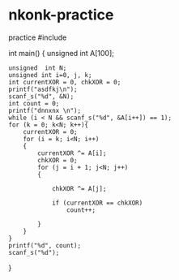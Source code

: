 # nkonk-practice
practice
#include <iostream>

int main()
{
	unsigned  int A[100];

	unsigned  int N;
	unsigned int i=0, j, k;
	int currentXOR = 0, chkXOR = 0;
	printf("asdfkj\n");
	scanf_s("%d", &N);
	int count = 0;
	printf("dnnxnx \n");
	while (i < N && scanf_s("%d", &A[i++]) == 1);
	for (k = 0; k<N; k++){
		currentXOR = 0;
		for (i = k; i<N; i++)
		{
			currentXOR ^= A[i];
			chkXOR = 0;
			for (j = i + 1; j<N; j++)
			{

				chkXOR ^= A[j];

				if (currentXOR == chkXOR)
					count++;

			}
		}
	}
	printf("%d", count);
	scanf_s("%d");
}

